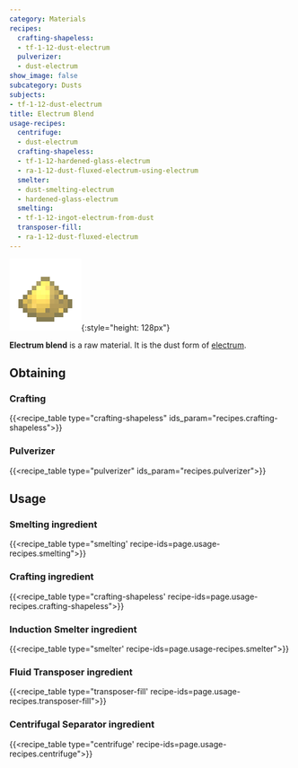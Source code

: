```yaml
---
category: Materials
recipes:
  crafting-shapeless:
  - tf-1-12-dust-electrum
  pulverizer:
  - dust-electrum
show_image: false
subcategory: Dusts
subjects:
- tf-1-12-dust-electrum
title: Electrum Blend
usage-recipes:
  centrifuge:
  - dust-electrum
  crafting-shapeless:
  - tf-1-12-hardened-glass-electrum
  - ra-1-12-dust-fluxed-electrum-using-electrum
  smelter:
  - dust-smelting-electrum
  - hardened-glass-electrum
  smelting:
  - tf-1-12-ingot-electrum-from-dust
  transposer-fill:
  - ra-1-12-dust-fluxed-electrum
---
```


![Electrum blend](/assets/images/docs/1.12/thermal-foundation/dust-electrum.png){:style="height: 128px"}


**Electrum blend** is a raw material. It is the dust form of
[electrum](../electrum-ingot/).


Obtaining
---------

### Crafting
{{<recipe_table type="crafting-shapeless" ids_param="recipes.crafting-shapeless">}}

### Pulverizer
{{<recipe_table type="pulverizer" ids_param="recipes.pulverizer">}}


Usage
-----

### Smelting ingredient
{{<recipe_table type="smelting' recipe-ids=page.usage-recipes.smelting">}}

### Crafting ingredient
{{<recipe_table type="crafting-shapeless' recipe-ids=page.usage-recipes.crafting-shapeless">}}

### Induction Smelter ingredient
{{<recipe_table type="smelter' recipe-ids=page.usage-recipes.smelter">}}

### Fluid Transposer ingredient
{{<recipe_table type="transposer-fill' recipe-ids=page.usage-recipes.transposer-fill">}}

### Centrifugal Separator ingredient
{{<recipe_table type="centrifuge' recipe-ids=page.usage-recipes.centrifuge">}}
